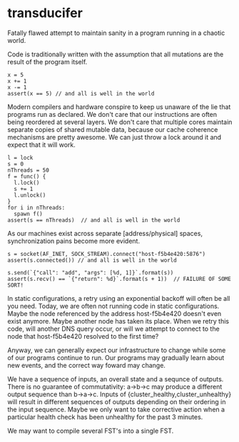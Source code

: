 # transducifer
Fatally flawed attempt to maintain sanity in a program running in a chaotic world.

Code is traditionally written with the assumption that all mutations are the result of the program itself.
```
x = 5
x += 1
x -= 1
assert(x == 5) // and all is well in the world
```
Modern compilers and hardware conspire to keep us unaware of the lie that programs run as declared.  We don't care that our instructions are often being reordered at several layers.  We don't care that multiple cores maintain separate copies of shared mutable data, because our cache coherence mechanisms are pretty awesome.  We can just throw a lock around it and expect that it will work.
```
l = lock
s = 0
nThreads = 50
f = func() {
  l.lock()
  s += 1
  l.unlock()
}
for i in nThreads:
  spawn f()
assert(s == nThreads)  // and all is well in the world
```
As our machines exist across separate [address/physical] spaces, synchronization pains become more evident.
```
s = socket(AF_INET, SOCK_STREAM).connect("host-f5b4e420:5876")
assert(s.connected()) // and all is well in the world

s.send(`{"call": "add", "args": [%d, 1]}`.format(s))
assert(s.recv() == `{"return": %d}`.format(s + 1))  // FAILURE OF SOME SORT!
```
In static configurations, a retry using an exponential backoff will often be all you need.  Today, we are often not running code in static configurations.  Maybe the node referenced by the address host-f5b4e420 doesn't even exist anymore.  Maybe another node has taken its place.  When we retry this code, will another DNS query occur, or will we attempt to connect to the node that host-f5b4e420 resolved to the first time?

Anyway, we can generally expect our infrastructure to change while some of our programs continue to run.  Our programs may gradually learn about new events, and the correct way foward may change.

We have a sequence of inputs, an overall state and a sequnce of outputs.  There is no guarantee of commutativity: a->b->c may produce a different output sequence than b->a->c.  Inputs of {cluster_healthy,cluster_unhealthy} will result in different sequences of outputs depending on their ordering in the input sequence.  Maybe we only want to take corrective action when a particular health check has been unhealthy for the past 3 minutes.

We may want to compile several FST's into a single FST.

